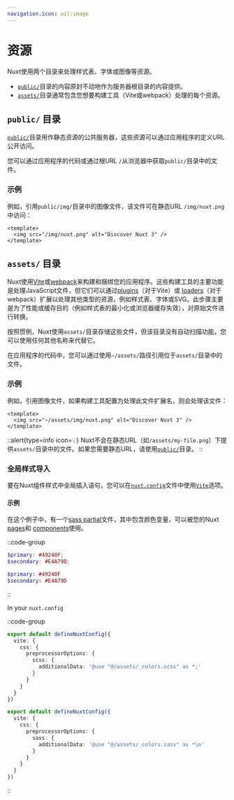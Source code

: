 ```yaml
---
navigation.icon: uil:image
---
```


# 资源

Nuxt使用两个目录来处理样式表、字体或图像等资源。
- [`public/`](/guide/directory-structure/public)目录的内容原封不动地作为服务器根目录的内容提供。
- [`assets/`](/guide/directory-structure/assets)目录通常包含您想要构建工具（Vite或webpack）处理的每个资源。


## `public/` 目录

[`public/`](/guide/directory-structure/public)目录用作静态资源的公共服务器，这些资源可以通过应用程序的定义URL公开访问。

您可以通过应用程序的代码或通过根URL `/`从浏览器中获取`public/`目录中的文件。

### 示例

例如，引用`public/img/`目录中的图像文件，该文件可在静态URL `/img/nuxt.png`中访问：

```vue [app.vue]
<template>
  <img src="/img/nuxt.png" alt="Discover Nuxt 3" />
</template>
```

## `assets/` 目录

Nuxt使用[Vite](https://vitejs.dev/guide/assets.html)或[webpack](https://webpack.js.org/guides/asset-management/)来构建和捆绑您的应用程序。这些构建工具的主要功能是处理JavaScript文件，但它们可以通过[plugins](https://vitejs.dev/plugins/)（对于Vite）或 [loaders](https://webpack.js.org/loaders/)（对于webpack）扩展以处理其他类型的资源，例如样式表、字体或SVG。此步骤主要是为了性能或缓存目的（例如样式表的最小化或浏览器缓存失效），对原始文件进行转换。

按照惯例，Nuxt使用`assets/`目录存储这些文件，但该目录没有自动扫描功能，您可以使用任何其他名称来代替它。

在应用程序的代码中，您可以通过使用`~/assets/`路径引用位于`assets/`目录中的文件。

### 示例

例如，引用图像文件，如果构建工具配置为处理此文件扩展名，则会处理该文件：

```vue [app.vue]
<template>
  <img src="~/assets/img/nuxt.png" alt="Discover Nuxt 3" />
</template>
```

::alert{type=info icon=💡}
Nuxt不会在静态URL（如`/assets/my-file.png`）下提供`assets/`目录中的文件。如果您需要静态URL，请使用[`public/`](#public-directory)目录。
::

### 全局样式导入

要在Nuxt组件样式中全局插入语句，您可以在[`nuxt.config`](/api/configuration/nuxt-config)文件中使用[`Vite`](/api/configuration/nuxt-config#vite)选项。

#### 示例

在这个例子中，有一个[sass partial](https://sass-lang.com/documentation/at-rules/use#partials)文件，其中包含颜色变量，可以被您的Nuxt [pages](/guide/directory-structure/pages)和 [components](/guide/directory-structure/components)使用。

::code-group

```scss [assets/_colors.scss]
$primary: #49240F;
$secondary: #E4A79D;
```

```sass [assets/_colors.sass]
$primary: #49240F
$secondary: #E4A79D
```

::

In your `nuxt.config`

::code-group

```ts [SCSS]
export default defineNuxtConfig({
  vite: {
    css: {
      preprocessorOptions: {
        scss: {
          additionalData: '@use "@/assets/_colors.scss" as *;'
        }
      }
    }
  }
})
```

```ts [SASS]
export default defineNuxtConfig({
  vite: {
    css: {
      preprocessorOptions: {
        sass: {
          additionalData: '@use "@/assets/_colors.sass" as *\n'
        }
      }
    }
  }
})
```

::
